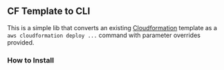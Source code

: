 ## CF Template to CLI

This is a simple lib that converts an existing [Cloudformation](https://aws.amazon.com/cloudformation/) template as a `aws cloudformation deploy ...` command with parameter overrides provided.

### How to Install
